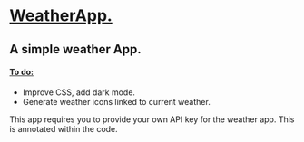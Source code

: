 <h1><ins> WeatherApp. </ins></h1> 
<h2>A simple weather App.</h2>
<h4> <ins> To do: </ins></h4>
<ul> 
  <li> Improve CSS, add dark mode. </li>
  <li> Generate weather icons linked to current weather. </li>
</ul>

<p> This app requires you to provide your own API key for the weather app. This is annotated within the code. </p>
